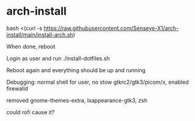# arch-install

bash <(curl -s https://raw.githubusercontent.com/Senseye-X1/arch-install/main/install-arch.sh)

When done, reboot

Login as user and run ./install-dotfiles.sh

Reboot again and everything should be up and running

Debugging: normal shell for user, no stow gtkrc2/gtk3/picom/x, enabled firewalld

removed gnome-themes-extra, lxappearance-gtk3, zsh

could rofi cause it?
